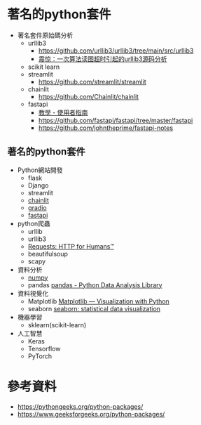 # 著名的python套件
- 著名套件原始碼分析
  - urllib3
    - https://github.com/urllib3/urllib3/tree/main/src/urllib3
    - [震惊：一次算法读图超时引起的urllib3源码分析](https://zhuanlan.zhihu.com/p/474926299)
  - scikit learn
  - streamlit
    - https://github.com/streamlit/streamlit 
  - chainlit
    - https://github.com/Chainlit/chainlit 
  - fastapi
    - [教學 - 使用者指南](https://fastapi.tiangolo.com/zh-hant/tutorial/)
    - https://github.com/fastapi/fastapi/tree/master/fastapi
    - https://github.com/johntheprime/fastapi-notes

## 著名的python套件
- Python網站開發
  - flask
  - Django
  - streamlit
  - [chainlit](https://docs.chainlit.io/get-started/pure-python)
  - [gradio](https://www.gradio.app/)
  - [fastapi](https://fastapi.tiangolo.com/)
- python爬蟲
  - urllib
  - urllib3
  - [Requests: HTTP for Humans™](https://docs.python-requests.org/en/latest/index.html)
  - beautifulsoup
  - scapy
- 資料分析
  - [numpy](https://numpy.org/)
  - pandas  [pandas - Python Data Analysis Library](https://pandas.pydata.org)
- 資料視覺化
  - Matplotlib [Matplotlib — Visualization with Python](https://matplotlib.org)
  - seaborn [seaborn: statistical data visualization](https://seaborn.pydata.org/)
- 機器學習
  - sklearn(scikit-learn) 
- 人工智慧
  - Keras
  - Tensorflow
  - PyTorch 

# 參考資料
- https://pythongeeks.org/python-packages/
- https://www.geeksforgeeks.org/python-packages/
